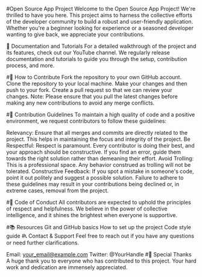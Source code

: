 #Open Source App Project
Welcome to the Open Source App Project! We're thrilled to have you here. This project aims to harness the collective efforts of the developer community to build a robust and user-friendly application. Whether you're a beginner looking for experience or a seasoned developer wanting to give back, we appreciate your contributions.

🎥 Documentation and Tutorials
For a detailed walkthrough of the project and its features, check out our YouTube channel. We regularly release documentation and tutorials to guide you through the setup, contribution process, and more.

#🤝 How to Contribute
Fork the repository to your own GitHub account.
Clone the repository to your local machine.
Make your changes and then push to your fork.
Create a pull request so that we can review your changes.
Note: Please ensure that you pull the latest changes before making any new contributions to avoid any merge conflicts.

#📜 Contribution Guidelines
To maintain a high quality of code and a positive environment, we request contributors to follow these guidelines:

Relevancy: Ensure that all merges and commits are directly related to the project. This helps in maintaining the focus and integrity of the project.
Be Respectful: Respect is paramount. Every contributor is doing their best, and your approach should be constructive. If you find an error, guide them towards the right solution rather than demeaning their effort.
Avoid Trolling: This is a professional space. Any behavior construed as trolling will not be tolerated.
Constructive Feedback: If you spot a mistake in someone's code, point it out politely and suggest a possible solution.
Failure to adhere to these guidelines may result in your contributions being declined or, in extreme cases, removal from the project.

#📌 Code of Conduct
All contributors are expected to uphold the principles of respect and helpfulness. We believe in the power of collective intelligence, and it shines the brightest when everyone is supportive.

#📚 Resources
Git and GitHub basics
How to set up the project
Code style guide
#📞 Contact & Support
Feel free to reach out if you have any questions or need further clarifications.

Email: your_email@example.com
Twitter: @YourHandle
#🌟 Special Thanks
A huge thank you to everyone who has contributed to this project. Your hard work and dedication are immensely appreciated.
